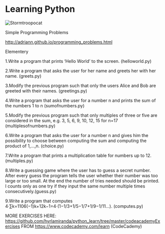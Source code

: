 # Learning Python             

![Stormtroopocat](https://octodex.github.com/images/stormtroopocat.jpg "The Stormtroopocat")                                                                                                                     

Simple Programming Problems

http://adriann.github.io/programming_problems.html


Elementery

1.Write a program that prints ‘Hello World’ to the screen. (helloworld.py)

2.Write a program that asks the user for her name and greets her with her name. (greets.py)

3.Modify the previous program such that only the users Alice and Bob are greeted with their names. (greetings.py)

4.Write a program that asks the user for a number n and prints the sum of the numbers 1 to n (sumofnumbers.py)

5.Modify the previous program such that only multiples of three or five are considered in the sum, e.g. 3, 5, 6, 9, 10, 12, 15 for n=17 (multiplesofnumbers.py)

6.Write a program that asks the user for a number n and gives him the possibility to choose between computing the sum and computing the product of 1,…,n. (choice.py)

7.Write a program that prints a multiplication table for numbers up to 12. (multiples.py)

8.Write a guessing game where the user has to guess a secret number. After every guess the program tells the user whether their number was too large or too small. At the end the number of tries needed should be printed. I counts only as one try if they input the same number multiple times consecutively.(guess.py)

9.Write a program that computes
4⋅∑k=1106(−1)k+12k−1=4⋅(1−1/3+1/5−1/7+1/9−1/11…). (computes.py)

MORE EXERCISES HERE: https://github.com/hyrlamiranda/python_learn/tree/master/codeacademyExercises FROM https://www.codecademy.com/learn (CodeCademy)
